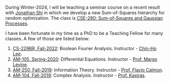 During Winter-2024, I will be teaching a seminar course on a recent result with [Jonathan Shi](https://www.jshi.science/#Overview) in which we develop a new Sum-of-Squares hierarchy for random optimization. The class is [CSE-280: Sum-of-Squares and Gaussian Processes](https://juspreetsandhu.me/cse280).


I have been fortunate in my time as a PhD to be a Teaching Fellow for many classes. A few of those are listed below:

1. [CS-229BR, Fall-2022](https://www.cs.columbia.edu/~chlee/cs229br/): Boolean Fourier Analysis. Instructor - [Chin-Ho Lee](https://www.cs.columbia.edu/~chlee/).  
2. [AM-105, Spring-2020](https://canvas.harvard.edu/courses/100117): Differential Equations. Instructor - [Prof. Margo Levine](https://www.seas.harvard.edu/person/margo-levine). 
3. [AM-250, Fall-2019](https://toc.seas.harvard.edu/links/es-250-information-theory): Information Theory. Instructor - [Prof. Flavio Calmon](https://people.seas.harvard.edu/~flavio/#teaching). 
4. [AM-104, Fall-2019](https://scholar.harvard.edu/efthimios_kaxiras/applied-mathematics-104): Complex Analysis. Instructor - [Prof. Kaxiras](https://scholar.harvard.edu/efthimios_kaxiras).


